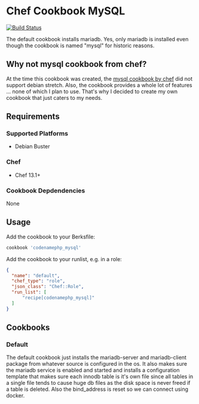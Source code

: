 # Chef Cookbook MySQL
[![Build Status](https://travis-ci.org/codenamephp/chef.cookbook.mysql.svg?branch=dev)](https://travis-ci.org/codenamephp/chef.cookbook.mysql)

The default cookbook installs mariadb. Yes, only mariadb is installed even though the cookbook is named "mysql" for historic reasons.

## Why not mysql cookbook from chef?

At the time this cookbook was created, the [mysql cookbook by chef][chef-mysql] did not support debian stretch. Also, the cookbook provides a whole lot of features ... none of which I plan to use.
That's why I decided to create my own cookbook that just caters to my needs.

## Requirements

### Supported Platforms

- Debian Buster

### Chef

- Chef 13.1+

### Cookbook Depdendencies

None

## Usage

Add the cookbook to your Berksfile:

```ruby
cookbook 'codenamephp_mysql'
```

Add the cookbook to your runlist, e.g. in a role:

```json
{
  "name": "default",
  "chef_type": "role",
  "json_class": "Chef::Role",
  "run_list": [
	  "recipe[codenamephp_mysql]"
  ]
}
```

## Cookbooks

### Default
The default cookbook just installs the mariadb-server and mariadb-client package from whatever source is configured in the os. It also makes sure the mariadb service is enabled
and started and installs a configuration template that makes sure each innodb table is it's own file since all tables in a single file tends to cause huge db files as the
disk space is never freed if a table is deleted.
Also the bind_address is reset so we can connect using docker.

[chef-mysql]: https://supermarket.chef.io/cookbooks/mysql